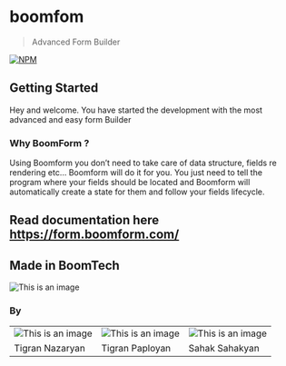 # boomfom

> Advanced Form Builder

[![NPM](https://img.shields.io/npm/v/boomform.svg)](https://www.npmjs.com/package/boomform)

## Getting Started
Hey and welcome. You have started the development with the most advanced and easy form Builder

### Why BoomForm ?
Using Boomform you don’t need to take care of data structure, fields re rendering etc… Boomform will do it for you. You just need to tell the program where your fields should be located and Boomform will automatically create a state for them and follow your fields lifecycle.

## Read documentation here https://form.boomform.com/


## Made in BoomTech 

![This is an image](https://cdn.boomte.ch/images/boomtechdeveloper/logo.svg)

### By

||||
| ------------- | ------------- | ------------- |
| ![This is an image](https://cdn.boomte.ch/images/TikoN.png?x=1)  | ![This is an image](https://cdn.boomte.ch/images/TikoP.png?x=1)  | ![This is an image](https://cdn.boomte.ch/images/SahakS.png?x=2)  |
| Tigran Nazaryan  | Tigran Paployan  | Sahak Sahakyan |

